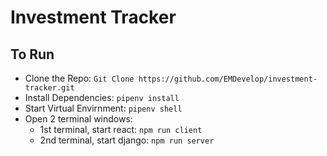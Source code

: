 # Investment Tracker

## To Run

- Clone the Repo: `Git Clone https://github.com/EMDevelop/investment-tracker.git`
- Install Dependencies: `pipenv install`
- Start Virtual Envirnment: `pipenv shell`
- Open 2 terminal windows:
  - 1st terminal, start react: `npm run client`
  - 2nd terminal, start django: `npm run server`
